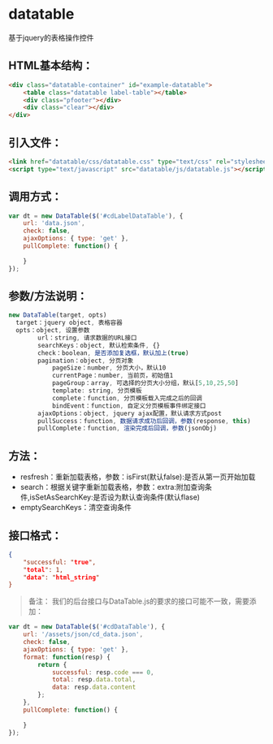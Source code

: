 # datatable

基于jquery的表格操作控件

## HTML基本结构：

```html
<div class="datatable-container" id="example-datatable">
	<table class="datatable label-table"></table>
	<div class="pfooter"></div>
	<div class="clear"></div>
</div>
```

## 引入文件：

```html
<link href="datatable/css/datatable.css" type="text/css" rel="stylesheet">
<script type="text/javascript" src="datatable/js/datatable.js"></script>
```

## 调用方式：

```javascript
var dt = new DataTable($('#cdLabelDataTable'), {
	url: 'data.json',
	check: false,
	ajaxOptions: { type: 'get' },
	pullComplete: function() {
		
	}
});
```

## 参数/方法说明：

```javascript
new DataTable(target, opts)
  target：jquery object, 表格容器
  opts：object, 设置参数
		url：string, 请求数据的URL接口
		searchKeys：object, 默认检索条件, {}
		check：boolean, 是否添加复选框，默认加上(true)
		pagination：object, 分页对象
			pageSize：number, 分页大小，默认10
			currentPage：number, 当前页，初始值1
			pageGroup：array, 可选择的分页大小分组，默认[5,10,25,50]
			template: string, 分页模板
			complete：function, 分页模板载入完成之后的回调
			bindEvent：function, 自定义分页模板事件绑定接口
		ajaxOptions：object, jquery ajax配置，默认请求方式post
		pullSuccess：function, 数据请求成功后回调，参数(response, this)
		pullComplete：function, 渲染完成后回调，参数(jsonObj)
```

## 方法：

  * resfresh：重新加载表格，参数：isFirst(默认false):是否从第一页开始加载
  * search：根据关键字重新加载表格，参数：extra:附加查询条件,isSetAsSearchKey:是否设为默认查询条件(默认flase)
  * emptySearchKeys：清空查询条件

## 接口格式：

```json
{
	"successful: "true",
	"total": 1,
	"data": "html_string"
}
```

> 备注： 我们的后台接口与DataTable.js的要求的接口可能不一致，需要添加：

```javascript
var dt = new DataTable($('#cdDataTable'), {
	url: '/assets/json/cd_data.json',
	check: false,
	ajaxOptions: { type: 'get' },
	format: function(resp) {
		return {
			successful: resp.code === 0,
			total: resp.data.total,
			data: resp.data.content
		};
	},
	pullComplete: function() {
		
	}
});
```
